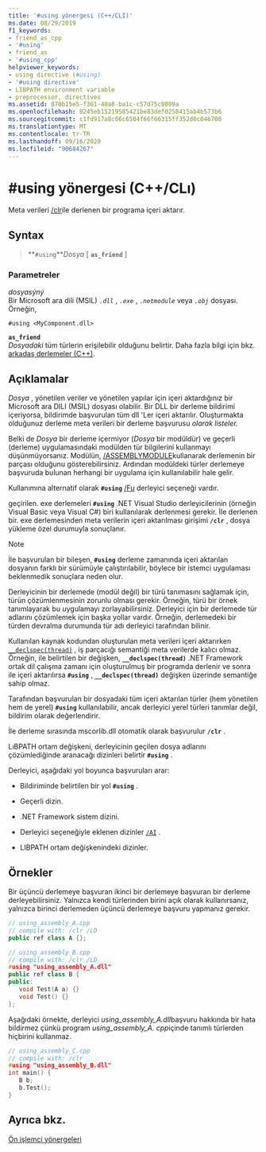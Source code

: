 ```yaml
---
title: '#using yönergesi (C++/CLI)'
ms.date: 08/29/2019
f1_keywords:
- friend_as_cpp
- '#using'
- friend_as
- '#using_cpp'
helpviewer_keywords:
- using directive (#using)
- '#using directive'
- LIBPATH environment variable
- preprocessor, directives
ms.assetid: 870b15e5-f361-40a8-ba1c-c57d75c8809a
ms.openlocfilehash: 0245eb15219585421be83def0258415ab4b573b6
ms.sourcegitcommit: c1fd917a8c06c6504f66f66315ff352d0c046700
ms.translationtype: MT
ms.contentlocale: tr-TR
ms.lasthandoff: 09/16/2020
ms.locfileid: "90684267"
---
```

# <a name="using-directive-ccli"></a>#using yönergesi (C++/CLı)

Meta verileri [/clr](../build/reference/clr-common-language-runtime-compilation.md)ile derlenen bir programa içeri aktarır.

## <a name="syntax"></a>Syntax

> **`#using`***Dosya* [ **`as_friend`** ]

### <a name="parameters"></a>Parametreler

*dosyasýný*\
Bir Microsoft ara dili (MSIL) *`.dll`* , *`.exe`* , *`.netmodule`* veya *`.obj`* dosyası. Örneğin,

`#using <MyComponent.dll>`

**`as_friend`**\
*Dosyadaki* tüm türlerin erişilebilir olduğunu belirtir. Daha fazla bilgi için bkz. [arkadaş derlemeler (C++)](../dotnet/friend-assemblies-cpp.md).

## <a name="remarks"></a>Açıklamalar

*Dosya* , yönetilen veriler ve yönetilen yapılar için içeri aktardığınız bir Microsoft ara DILI (MSIL) dosyası olabilir. Bir DLL bir derleme bildirimi içeriyorsa, bildirimde başvurulan tüm dll 'Ler içeri aktarılır. Oluşturmakta olduğunuz derleme meta verileri bir derleme başvurusu *olarak listeler.*

Belki de *Dosya* bir derleme içermiyor (*Dosya* bir modüldür) ve geçerli (derleme) uygulamasındaki modülden tür bilgilerini kullanmayı düşünmüyorsanız. Modülün, [/ASSEMBLYMODULE](../build/reference/assemblymodule-add-a-msil-module-to-the-assembly.md)kullanarak derlemenin bir parçası olduğunu gösterebilirsiniz. Ardından modüldeki türler derlemeye başvuruda bulunan herhangi bir uygulama için kullanılabilir hale gelir.

Kullanımına alternatif olarak **`#using`** [/Fu](../build/reference/fu-name-forced-hash-using-file.md) derleyici seçeneği vardır.

geçirilen. exe derlemeleri **`#using`** .NET Visual Studio derleyicilerinin (örneğin Visual Basic veya Visual C#) biri kullanılarak derlenmesi gerekir.  İle derlenen bir. exe derlemesinden meta verilerin içeri aktarılması girişimi **`/clr`** , dosya yükleme özel durumuyla sonuçlanır.

> [!NOTE]
> İle başvurulan bir bileşen, **`#using`** derleme zamanında içeri aktarılan dosyanın farklı bir sürümüyle çalıştırılabilir, böylece bir istemci uygulaması beklenmedik sonuçlara neden olur.

Derleyicinin bir derlemede (modül değil) bir türü tanımasını sağlamak için, türün çözümlenmesinin zorunlu olması gerekir. Örneğin, türü bir örnek tanımlayarak bu uygulamayı zorlayabilirsiniz. Derleyici için bir derlemede tür adlarını çözümlemek için başka yollar vardır. Örneğin, derlemedeki bir türden devralma durumunda tür adı derleyici tarafından bilinir.

Kullanılan kaynak kodundan oluşturulan meta verileri içeri aktarırken [`__declspec(thread)`](../cpp/thread.md) , iş parçacığı semantiği meta verilerde kalıcı olmaz. Örneğin, ile belirtilen bir değişken, **`__declspec(thread)`** .NET Framework ortak dil çalışma zamanı için oluşturulmuş bir programda derlenir ve sonra ile içeri aktarılırsa **`#using`** , **`__declspec(thread)`** değişken üzerinde semantiğe sahip olmaz.

Tarafından başvurulan bir dosyadaki tüm içeri aktarılan türler (hem yönetilen hem de yerel) **`#using`** kullanılabilir, ancak derleyici yerel türleri tanımlar değil, bildirim olarak değerlendirir.

İle derleme sırasında mscorlib.dll otomatik olarak başvurulur **`/clr`** .

LıBPATH ortam değişkeni, derleyicinin geçilen dosya adlarını çözümlediğinde aranacağı dizinleri belirtir **`#using`** .

Derleyici, aşağıdaki yol boyunca başvuruları arar:

- Bildiriminde belirtilen bir yol **`#using`** .

- Geçerli dizin.

- .NET Framework sistem dizini.

- Derleyici seçeneğiyle eklenen dizinler [`/AI`](../build/reference/ai-specify-metadata-directories.md) .

- LIBPATH ortam değişkenindeki dizinler.

## <a name="examples"></a>Örnekler

Bir üçüncü derlemeye başvuran ikinci bir derlemeye başvuran bir derleme derleyebilirsiniz. Yalnızca kendi türlerinden birini açık olarak kullanırsanız, yalnızca birinci derlemeden üçüncü derlemeye başvuru yapmanız gerekir.

```cpp
// using_assembly_A.cpp
// compile with: /clr /LD
public ref class A {};
```

```cpp
// using_assembly_B.cpp
// compile with: /clr /LD
#using "using_assembly_A.dll"
public ref class B {
public:
   void Test(A a) {}
   void Test() {}
};
```

Aşağıdaki örnekte, derleyici *using_assembly_A.dll*başvuru hakkında bir hata bildirmez çünkü program *using_assembly_A. cpp*içinde tanımlı türlerden hiçbirini kullanmaz.

```cpp
// using_assembly_C.cpp
// compile with: /clr
#using "using_assembly_B.dll"
int main() {
   B b;
   b.Test();
}
```

## <a name="see-also"></a>Ayrıca bkz.

[Ön işlemci yönergeleri](../preprocessor/preprocessor-directives.md)
